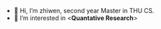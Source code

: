 - 👋 Hi, I’m zhiwen, second year Master in THU CS.
- 👀 I’m interested in <**Quantative Research**>


<!---
ZhiwenLiu99/ZhiwenLiu99 is a ✨ special ✨ repository because its `README.md` (this file) appears on your GitHub profile.
You can click the Preview link to take a look at your changes.
--->
